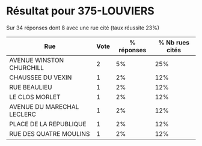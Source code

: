 # Résultat pour 375-LOUVIERS

Sur 34 réponses dont 8 avec une rue cité (taux réussite 23%)

| Rue | Vote | % réponses | % Nb rues cités|
|-----|------|------------|----------------|
| AVENUE WINSTON CHURCHILL | 2 | 5% | 25%|
| CHAUSSEE DU VEXIN | 1 | 2% | 12%|
| RUE BEAULIEU | 1 | 2% | 12%|
| LE CLOS MORLET | 1 | 2% | 12%|
| AVENUE DU MARECHAL LECLERC | 1 | 2% | 12%|
| PLACE DE LA REPUBLIQUE | 1 | 2% | 12%|
| RUE DES QUATRE MOULINS | 1 | 2% | 12%|
